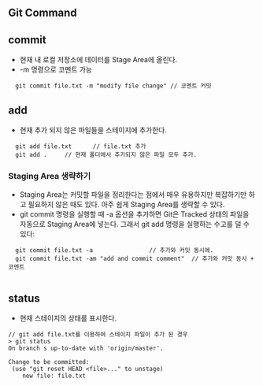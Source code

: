 ## Git Command

## commit
  * 현재 내 로컬 저장소에 데이터를 Stage Area에 올린다.
  * -m 명령으로 코멘트 가능
```
  git commit file.txt -m "modify file change" // 코멘트 커밋
```

## add
  * 현재 추가 되지 않은 파일들을 스테이지에 추가한다.
```
  git add file.txt  	// file.txt 추가
  git add .		// 현재 폴더에서 추가되지 않은 파일 모두 추가.
```

### Staging Area 생략하기
  * Staging Area는 커밋할 파일을 정리한다는 점에서 매우 유용하지만 복잡하기만 하고 필요하지 않은 때도 있다. 아주 쉽게 Staging Area를 생략할 수 있다. 
  * git commit 명령을 실행할 때 -a 옵션을 추가하면 Git은 Tracked 상태의 파일을 자동으로 Staging Area에 넣는다. 그래서 git add 명령을 실행하는 수고를 덜 수 있다:

```
  git commit file.txt -a 				// 추가와 커밋 동시에.
  git commit file.txt -am "add and commit comment"	// 추가와 커밋 동시 + 코멘트
 
```

## status
  * 현재 스테이지의 상태를 표시한다.

```
// git add file.txt를 이용하여 스테이지 파일이 추가 된 경우
> git status
On branch s up-to-date with 'origin/master'.

Change to be committed:
 (use "git reset HEAD <file>..." to unstage)
	new file: file.txt
```



